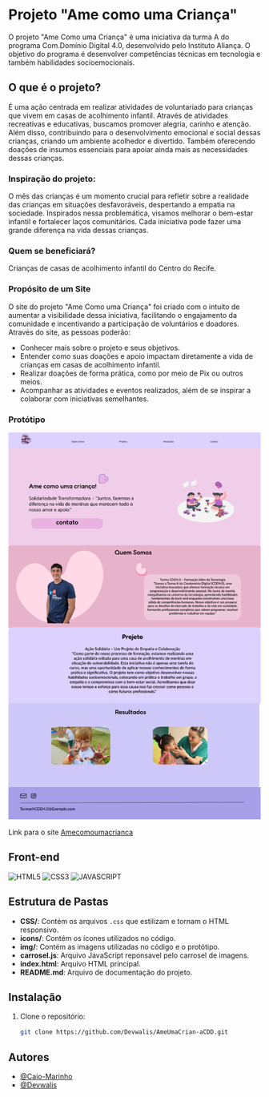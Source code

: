 # Projeto "Ame como uma Criança"
O projeto "Ame Como uma Criança" é uma iniciativa da turma A do programa Com.Domínio Digital 4.0, desenvolvido pelo Instituto Aliança. O objetivo do programa é desenvolver competências técnicas em tecnologia e também habilidades socioemocionais.

## O que é o projeto?

É uma ação centrada em realizar atividades de voluntariado para crianças que vivem em casas de acolhimento infantil. Através de atividades recreativas e educativas, buscamos promover alegria, carinho e atenção. Além disso, contribuindo para o desenvolvimento emocional e social dessas crianças, criando um ambiente acolhedor e divertido. Também oferecendo doações de insumos essenciais para apoiar ainda mais as necessidades dessas crianças.

### Inspiração do projeto:
O mês das crianças é um momento crucial para refletir sobre a realidade das crianças em situações desfavoráveis, despertando a empatia na sociedade. Inspirados nessa problemática, visamos melhorar o bem-estar infantil e fortalecer laços comunitários. Cada iniciativa pode fazer uma grande diferença na vida dessas crianças.

### Quem se beneficiará?
Crianças de casas de acolhimento infantil do Centro do Recife.

### Propósito de um Site
O site do projeto "Ame Como uma Criança" foi criado com o intuito de aumentar a visibilidade dessa iniciativa, facilitando o engajamento da comunidade e incentivando a participação de voluntários e doadores. Através do site, as pessoas poderão:

- Conhecer mais sobre o projeto e seus objetivos.
- Entender como suas doações e apoio impactam diretamente a vida de crianças em casas de acolhimento infantil.
- Realizar doações de forma prática, como por meio de Pix ou outros meios.
- Acompanhar as atividades e eventos realizados, além de se inspirar a colaborar com iniciativas semelhantes.

### Protótipo
<img src="img/Protótipo.jpg" alt="Prótotipo do Projeto" width="800"/>

Link para o site [Amecomoumacrianca](https://kaigabriel12.pythonanywhere.com/)

## Front-end
![HTML5](https://img.shields.io/badge/-HTML-black?logo=HTML5&style=social)
![CSS3](https://img.shields.io/badge/-CSS-black?logo=css3&style=social)
![JAVASCRIPT](https://img.shields.io/badge/-JS-black?logo=javascript&style=social)


## Estrutura de Pastas

- **CSS/**: Contém os arquivos `.css` que estilizam e tornam o HTML responsivo.
- **icons/**: Contém os ícones utilizados no código.
- **img/**: Contém as imagens utilizadas no código e o protótipo.
- **carrosel.js**: Arquivo JavaScript reponsavel pelo carrosel de imagens.
- **index.html**: Arquivo HTML principal.
- **README.md**: Arquivo de documentação do projeto.

## Instalação
1. Clone o repositório:
   ```bash
   git clone https://github.com/Devwalis/AmeUmaCrian-aCDD.git

## Autores

- [@Caio-Marinho](https://github.com/Caio-Marinho)
- [@Devwalis](https://github.com/Devwalis)